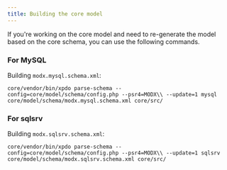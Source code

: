 ```yaml
---
title: Building the core model
---
```


If you're working on the core model and need to re-generate the model based on the core schema, you can use the following commands.

### For MySQL

Building `modx.mysql.schema.xml`:

````
core/vendor/bin/xpdo parse-schema --config=core/model/schema/config.php --psr4=MODX\\ --update=1 mysql core/model/schema/modx.mysql.schema.xml core/src/
````


### For sqlsrv

Building `modx.sqlsrv.schema.xml`:

````
core/vendor/bin/xpdo parse-schema --config=core/model/schema/config.php --psr4=MODX\\ --update=1 sqlsrv core/model/schema/modx.sqlsrv.schema.xml core/src/
````
